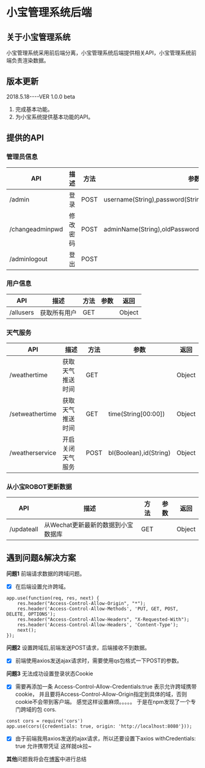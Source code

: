 # 小宝管理系统后端

## 关于小宝管理系统
小宝管理系统采用前后端分离，小宝管理系统后端提供相关API，小宝管理系统前端负责渲染数据。
## 版本更新
2018.5.18----VER 1.0.0 beta

 1. 完成基本功能。
 2. 为小宝系统提供基本功能的API。

## 提供的API

### 管理员信息
|API| 描述 |方法|参数|返回| 
| - | - | - | - | - | 
|/admin|登录|POST| username(String),password(String) | Object | 
| /changeadminpwd|修改密码| POST| adminName(String),oldPassword(String),newPasswrod(String) | Object | 
| /adminlogout|登出|POST|  | Object | 

### 用户信息

|API| 描述 |方法|参数|返回| 
| - | - | - | - | - | 
| /allusers| 获取所有用户 | GET |  | Object | 

### 天气服务

|API| 描述 |方法|参数|返回| 
| - | - | - | - | - | 
| /weathertime| 获取天气推送时间 | GET |  | Object | 
| /setweathertime| 获取天气推送时间 | GET |time(String[00:00])| Object | 
| /weatherservice| 开启关闭天气服务 | POST |bl(Boolean),id(String)| Object | 

### 从小宝ROBOT更新数据
|API| 描述 |方法|参数|返回| 
| - | - | - | - | - | 
| /updateall| 从Wechat更新最新的数据到小宝数据库 | GET |  | Object |

## 遇到问题&解决方案
**问题1** 前端请求数据的跨域问题。

- [x] 在后端设置允许跨域。
```
app.use(function(req, res, next) {
    res.header("Access-Control-Allow-Origin", "*");
    res.header('Access-Control-Allow-Methods', 'PUT, GET, POST, DELETE, OPTIONS');
    res.header("Access-Control-Allow-Headers", "X-Requested-With");
    res.header('Access-Control-Allow-Headers', 'Content-Type');
    next();
});
```

**问题2** 设置跨域后,前端发送POST请求，后端接收不到数据。

- [x] 前端使用axios发送ajax请求时，需要使用qs包格式一下POST的参数。

**问题3** 无法成功设置登录状态Cookie

- [x] 需要再添加一条 Access-Control-Allow-Credentials:true
表示允许跨域携带cookie，
并且要将Access-Control-Allow-Origin指定到具体的域，否则cookie不会带到客户端。
感觉这样设置麻烦。。。。。
于是在npm发现了一个专门跨域的包 cors.

```
const cors = require('cors')
app.use(cors({credentials: true, origin: 'http://localhost:8080'}));
```
- [x] 由于前端我用axios发送的ajax请求，所以还要设置下axios
withCredentials: true
允许携带凭证
这样就ok拉~

**其他**问题我将会在[博客][1]中进行总结

  [1]: http://blog.mozlee.com/2018/04/26/%E5%B0%8F%E5%AE%9D%E7%AE%A1%E7%90%86%E7%B3%BB%E7%BB%9F%E7%88%AC%E5%9D%91%E8%AE%B0%E5%BD%95/